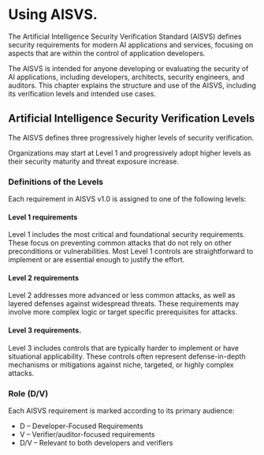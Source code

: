 # Using AISVS.

The Artificial Intelligence Security Verification Standard (AISVS) defines security requirements for modern AI applications and services, focusing on aspects that are within the control of application developers.

The AISVS is intended for anyone developing or evaluating the security of AI applications, including developers, architects, security engineers, and auditors. This chapter explains the structure and use of the AISVS, including its verification levels and intended use cases.

## Artificial Intelligence Security Verification Levels

The AISVS defines three progressively higher levels of security verification.

Organizations may start at Level 1 and progressively adopt higher levels as their security maturity and threat exposure increase.

### Definitions of the Levels

Each requirement in AISVS v1.0 is assigned to one of the following levels:

#### Level 1 requirements

Level 1 includes the most critical and foundational security requirements. These focus on preventing common attacks that do not rely on other preconditions or vulnerabilities. Most Level 1 controls are straightforward to implement or are essential enough to justify the effort.

#### Level 2 requirements

Level 2 addresses more advanced or less common attacks, as well as layered defenses against widespread threats. These requirements may involve more complex logic or target specific prerequisites for attacks.

#### Level 3 requirements.

Level 3 includes controls that are typically harder to implement or have situational applicability. These controls often represent defense-in-depth mechanisms or mitigations against niche, targeted, or highly complex attacks.

### Role (D/V)

Each AISVS requirement is marked according to its primary audience:

* D – Developer-Focused Requirements
* V – Verifier/auditor-focused requirements
* D/V – Relevant to both developers and verifiers

